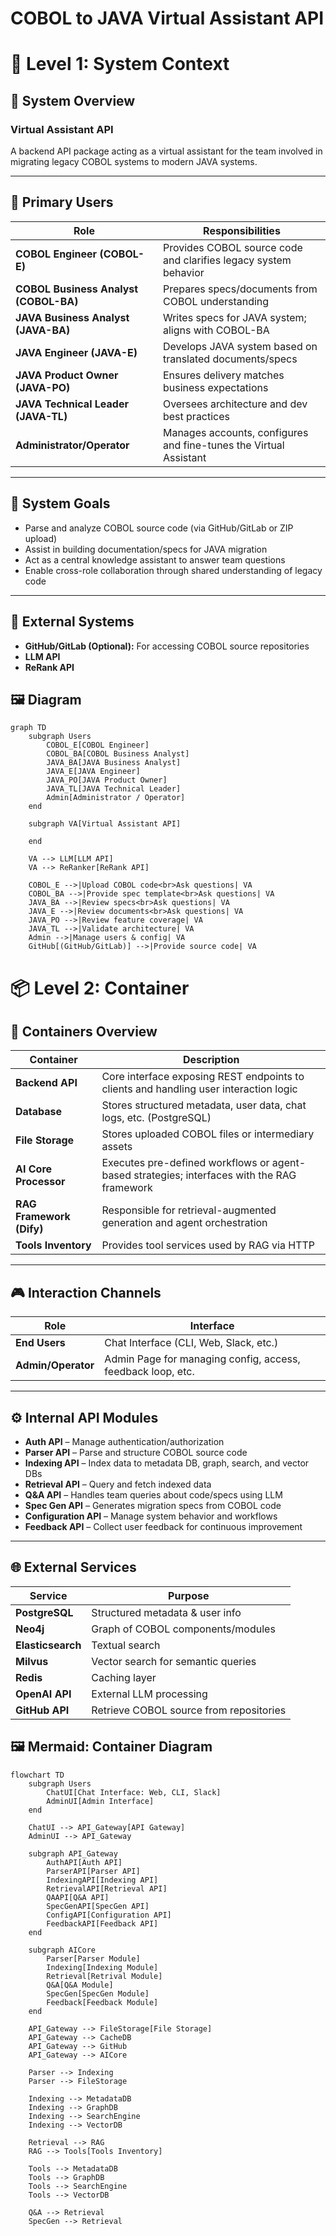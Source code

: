 # COBOL to JAVA Virtual Assistant API


# 🧭 Level 1: System Context

## 🔷 System Overview

### Virtual Assistant API
A backend API package acting as a virtual assistant for the team involved in migrating legacy COBOL systems to modern JAVA systems.

---

## 👥 Primary Users

| Role                    | Responsibilities                                                                 |
|-------------------------|----------------------------------------------------------------------------------|
| **COBOL Engineer (COBOL-E)**     | Provides COBOL source code and clarifies legacy system behavior               |
| **COBOL Business Analyst (COBOL-BA)** | Prepares specs/documents from COBOL understanding                             |
| **JAVA Business Analyst (JAVA-BA)**   | Writes specs for JAVA system; aligns with COBOL-BA                             |
| **JAVA Engineer (JAVA-E)**       | Develops JAVA system based on translated documents/specs                      |
| **JAVA Product Owner (JAVA-PO)** | Ensures delivery matches business expectations                               |
| **JAVA Technical Leader (JAVA-TL)**   | Oversees architecture and dev best practices                                  |
| **Administrator/Operator**      | Manages accounts, configures and fine-tunes the Virtual Assistant             |

---

## 🎯 System Goals

- Parse and analyze COBOL source code (via GitHub/GitLab or ZIP upload)
- Assist in building documentation/specs for JAVA migration
- Act as a central knowledge assistant to answer team questions
- Enable cross-role collaboration through shared understanding of legacy code

---

## 🔗 External Systems

- **GitHub/GitLab (Optional):** For accessing COBOL source repositories
- **LLM API**
- **ReRank API**

## 🖼️ Diagram
```mermaid
graph TD
    subgraph Users
        COBOL_E[COBOL Engineer]
        COBOL_BA[COBOL Business Analyst]
        JAVA_BA[JAVA Business Analyst]
        JAVA_E[JAVA Engineer]
        JAVA_PO[JAVA Product Owner]
        JAVA_TL[JAVA Technical Leader]
        Admin[Administrator / Operator]
    end

    subgraph VA[Virtual Assistant API]
        
    end

    VA --> LLM[LLM API]
    VA --> ReRanker[ReRank API]

    COBOL_E -->|Upload COBOL code<br>Ask questions| VA
    COBOL_BA -->|Provide spec template<br>Ask questions| VA
    JAVA_BA -->|Review specs<br>Ask questions| VA
    JAVA_E -->|Review documents<br>Ask questions| VA
    JAVA_PO -->|Review feature coverage| VA
    JAVA_TL -->|Validate architecture| VA
    Admin -->|Manage users & config| VA
    GitHub[(GitHub/GitLab)] -->|Provide source code| VA

```


# 📦 Level 2: Container

## 🧱 Containers Overview

| Container             | Description                                                                 |
|-----------------------|-----------------------------------------------------------------------------|
| **Backend API**       | Core interface exposing REST endpoints to clients and handling user interaction logic |
| **Database**          | Stores structured metadata, user data, chat logs, etc. (PostgreSQL)         |
| **File Storage**      | Stores uploaded COBOL files or intermediary assets                          |
| **AI Core Processor** | Executes pre-defined workflows or agent-based strategies; interfaces with the RAG framework |
| **RAG Framework (Dify)** | Responsible for retrieval-augmented generation and agent orchestration     |
| **Tools Inventory**   | Provides tool services used by RAG via HTTP |

---

## 🎮 Interaction Channels

| Role           | Interface                                                         |
|----------------|--------------------------------------------------------------------|
| **End Users**      | Chat Interface (CLI, Web, Slack, etc.)                           |
| **Admin/Operator** | Admin Page for managing config, access, feedback loop, etc.       |

---

## ⚙️ Internal API Modules

- **Auth API** – Manage authentication/authorization  
- **Parser API** – Parse and structure COBOL source code  
- **Indexing API** – Index data to metadata DB, graph, search, and vector DBs  
- **Retrieval API** – Query and fetch indexed data  
- **Q&A API** – Handles team queries about code/specs using LLM
- **Spec Gen API** – Generates migration specs from COBOL code  
- **Configuration API** – Manage system behavior and workflows  
- **Feedback API** – Collect user feedback for continuous improvement  

---

## 🌐 External Services

| Service        | Purpose                                           |
|----------------|---------------------------------------------------|
| **PostgreSQL** | Structured metadata & user info                   |
| **Neo4j**      | Graph of COBOL components/modules                 |
| **Elasticsearch** | Textual search                                  |
| **Milvus**     | Vector search for semantic queries                |
| **Redis**      | Caching layer                                     |
| **OpenAI API** | External LLM processing                           |
| **GitHub API** | Retrieve COBOL source from repositories           |


## 🖼️ Mermaid: Container Diagram

```mermaid
flowchart TD
    subgraph Users
        ChatUI[Chat Interface: Web, CLI, Slack]
        AdminUI[Admin Interface]
    end

    ChatUI --> API_Gateway[API Gateway]
    AdminUI --> API_Gateway

    subgraph API_Gateway
        AuthAPI[Auth API]
        ParserAPI[Parser API]
        IndexingAPI[Indexing API]
        RetrievalAPI[Retrieval API]
        QAAPI[Q&A API]
        SpecGenAPI[SpecGen API]
        ConfigAPI[Configuration API]
        FeedbackAPI[Feedback API]
    end

    subgraph AICore
        Parser[Parser Module]
        Indexing[Indexing Module]
        Retrieval[Retrival Module]
        Q&A[Q&A Module]
        SpecGen[SpecGen Module]
        Feedback[Feedback Module]
    end

    API_Gateway --> FileStorage[File Storage]
    API_Gateway --> CacheDB
    API_Gateway --> GitHub
    API_Gateway --> AICore

    Parser --> Indexing
    Parser --> FileStorage
    
    Indexing --> MetadataDB
    Indexing --> GraphDB
    Indexing --> SearchEngine
    Indexing --> VectorDB

    Retrieval --> RAG
    RAG --> Tools[Tools Inventory]

    Tools --> MetadataDB
    Tools --> GraphDB
    Tools --> SearchEngine
    Tools --> VectorDB
    
    Q&A --> Retrieval
    SpecGen --> Retrieval


```
